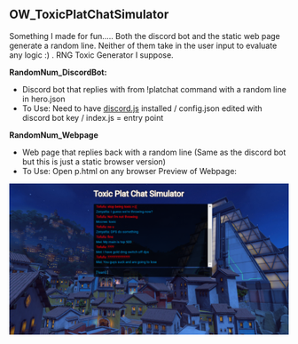 ## OW_ToxicPlatChatSimulator
Something I made for fun..... 
Both the discord bot and the static web page generate a random line.
Neither of them take in the user input to evaluate any logic :) . RNG Toxic Generator I suppose.

**RandomNum_DiscordBot:**
* Discord bot that replies with from !platchat command with a random line in hero.json
* To Use: Need to have [discord.js](https://www.npmjs.com/package/discord.js) installed / config.json edited with discord bot key / index.js = entry point

**RandomNum_Webpage**
* Web page that replies back with a random line (Same as the discord bot but this is just a static browser version) 
* To Use: Open p.html on any browser
Preview of Webpage:
<img src= "https://github.com/Tofufu/OW_ToxicPlatChatSimulator/blob/master/preview.PNG?raw=true">
